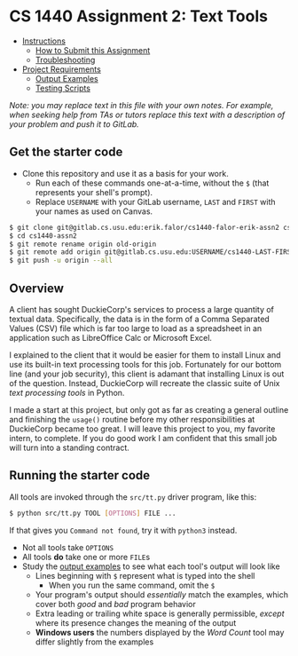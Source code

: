 # CS 1440 Assignment 2: Text Tools

*   [Instructions](./instructions/README.md)
    *   [How to Submit this Assignment](./instructions/How_To_Submit.md)
    *   [Troubleshooting](./instructions/Troubleshooting.md)
*   [Project Requirements](./instructions/Requirements.md)
    *   [Output Examples](./instructions/examples)
    *   [Testing Scripts](./testing/README.md)

*Note: you may replace text in this file with your own notes.  For example, when seeking help from TAs or tutors replace this text with a description of your problem and push it to GitLab.*


## Get the starter code

*   Clone this repository and use it as a basis for your work.
    *   Run each of these commands one-at-a-time, without the `$` (that represents your shell's prompt).
    *   Replace `USERNAME` with your GitLab username, `LAST` and `FIRST` with your names as used on Canvas.

```bash
$ git clone git@gitlab.cs.usu.edu:erik.falor/cs1440-falor-erik-assn2 cs1440-assn2
$ cd cs1440-assn2
$ git remote rename origin old-origin
$ git remote add origin git@gitlab.cs.usu.edu:USERNAME/cs1440-LAST-FIRST-assn2.git
$ git push -u origin --all
```


## Overview

A client has sought DuckieCorp's services to process a large quantity of textual data.  Specifically, the data is in the form of a Comma Separated Values (CSV) file which is far too large to load as a spreadsheet in an application such as LibreOffice Calc or Microsoft Excel.

I explained to the client that it would be easier for them to install Linux and use its built-in text processing tools for this job.  Fortunately for our bottom line (and your job security), this client is adamant that installing Linux is out of the question.  Instead, DuckieCorp will recreate the classic suite of Unix *text processing tools* in Python.

I made a start at this project, but only got as far as creating a general outline and finishing the `usage()` routine before my other responsibilities at DuckieCorp became too great.  I will leave this project to you, my favorite intern, to complete.  If you do good work I am confident that this small job will turn into a standing contract.



## Running the starter code

All tools are invoked through the `src/tt.py` driver program, like this:

```bash
$ python src/tt.py TOOL [OPTIONS] FILE ...
```

If that gives you `Command not found`, try it with `python3` instead.

*   Not all tools take `OPTIONS`
*   All tools **do** take one or more `FILE`s
*   Study the [output examples](./instructions/examples) to see what each tool's output will look like
    *   Lines beginning with `$` represent what is typed into the shell
        *   When you run the same command, omit the `$`
    *   Your program's output should *essentially* match the examples, which cover both *good* and *bad* program behavior
    *   Extra leading or trailing white space is generally permissible, *except* where its presence changes the meaning of the output
    *   **Windows users** the numbers displayed by the *Word Count* tool may differ slightly from the examples

